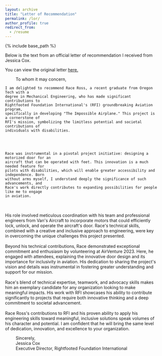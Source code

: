 ```yaml
---
layout: archive
title: "Letter of Recommendation"
permalink: /lor/
author_profile: true
redirect_from:
  - /resume
---
```


<style type="text/css"> 
 
.tab {  
		margin-left: 35px;  
 	} 

.doubletab {
        margin-left: 70px;
    }

.tabfixed {
        margin-left: 35px;
    }
 
</style> 

{% include base_path %}

Below is the text from an official letter of recommendation I received from Jessica Cox.

You can view the original letter [here.](https://drive.google.com/file/d/15cFoBIbG7-EmXWUMmVzj_KjlbFT-DmX2/view?usp=sharing)

<p class="tab">
    To whom it may concern,
</p>
<p class="doubletab" 
   align="justify">
   
    I am delighted to recommend Race Ross, a recent graduate from Oregon Tech with a
    degree in Mechanical Engineering, who has made significant contributions to
    Rightfooted Foundation International's (RFI) groundbreaking Aviation program,
    specifically in developing "The Impossible Airplane." This project is a cornerstone of
    RFI's mission, symbolizing the limitless potential and societal contributions of
    individuals with disabilities.
<br>
<br>

    Race was instrumental in a pivotal project initiative: designing a motorized door for an
    aircraft that can be operated with feet. This innovation is a much needed feature for
    pilots with disabilities, which will enable greater accessibility and independence. Born
    without arms myself, I understand deeply the significance of such advancements, and
    Race's work directly contributes to expanding possibilities for people like me to engage
    in aviation.
<br>
<br>
    His role involved meticulous coordination with his team and professional engineers
    from Van's Aircraft to incorporate motors that could efficiently lock, unlock, and operate
    the aircraft's door. Race's technical skills, combined with a creative and inclusive
    approach to engineering, were key in overcoming the unique challenges this project
    presented.
<br>
<br>
    Beyond his technical contributions, Race demonstrated exceptional commitment and
    enthusiasm by volunteering at AirVenture 2023. Here, he engaged with attendees,
    explaining the innovative door design and its importance for inclusivity in aviation. His
    dedication to sharing the project's vision and details was instrumental in fostering
    greater understanding and support for our mission.
<br>
<br>
    Race's blend of technical expertise, teamwork, and advocacy skills makes him an
    exemplary candidate for any organization looking to make meaningful impacts. His
    work with RFI showcases his ability to contribute significantly to projects that require
    both innovative thinking and a deep commitment to societal advancement.
<br>
<br>
    Race Ross's contributions to RFI and his proven ability to apply his engineering skills
    toward meaningful, inclusive solutions speak volumes of his character and potential. I
    am confident that he will bring the same level of dedication, innovation, and excellence
    to your organization.
</p>
<p class="tabfixed">
    Sincerely,
<br>
    Jessica Cox
<br>
    Executive Director, Rightfooted Foundation International
</p>